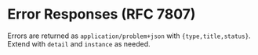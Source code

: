 # Error Responses (RFC 7807)

Errors are returned as `application/problem+json` with `{type,title,status}`. Extend with `detail` and `instance` as needed.
